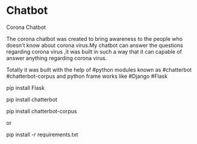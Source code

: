 # Chatbot
Corona Chatbot

The corona chatbot was created to bring awareness to the people who doesn't know about corona virus.My chatbot can answer the questions regarding corona virus ,it was built in such a way that it can capable of answer anything regarding corona virus.

Totally it was built with the help of #python modules known as #chatterbot #chatterbot-corpus and python frame works like #Django #Flask


pip install Flask

pip install chatterbot

pip install chatterbot-corpus

or

pip install -r requirements.txt
